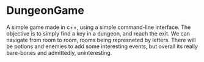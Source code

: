 # DungeonGame

A simple game made in c++, using a simple command-line interface. The objective is to simply find a key in a dungeon, and reach the exit. We can navigate from
room to room, rooms being represneted by letters. There will be potions and enemies to add some interesting events, but overall its really bare-bones and 
admittedly, uninteresting.
